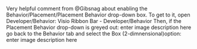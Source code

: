 



Very helpful comment from @Gibsnag about enabling the Behavior/Placement/Placement Behavior drop-down box. To get to it, open Developer/Behavior: Visio Ribbon Bar - Developer/Behavior Then, if the Placement Behavior drop-down is greyed out: enter image description here go back to the Behavior tab and select the Box (2-dimnensional)option: enter image description here
